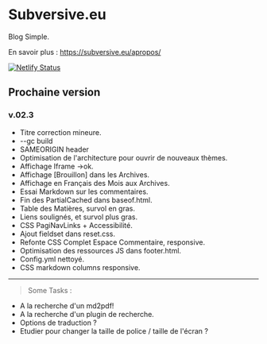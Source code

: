 # Subversive.eu

Blog Simple.

En savoir plus :   <https://subversive.eu/apropos/>

[![Netlify Status](https://api.netlify.com/api/v1/badges/f6104326-809a-4b92-8914-4a7a34467c5c/deploy-status)](https://app.netlify.com/sites/subversive-eu-site/deploys)

## Prochaine version

### v.02.3

- Titre correction mineure.
- --gc build
- SAMEORIGIN header
- Optimisation de l'architecture pour ouvrir de nouveaux thèmes.
- Affichage Iframe ->ok.
- Affichage [Brouillon] dans les Archives.
- Affichage en Français des Mois aux Archives.
- Essai Markdown sur les commentaires.
- Fin des PartialCached dans baseof.html.
- Table des Matières, survol en gras.
- Liens soulignés, et survol plus gras.
- CSS PagiNavLinks + Accessibilité.
- Ajout fieldset dans reset.css.
- Refonte CSS Complet Espace Commentaire, responsive.
- Optimisation des ressources JS dans footer.html.
- Config.yml nettoyé.
- CSS markdown columns responsive.

---

<blockquote>Some Tasks :</blockquote>

- A la recherche d'un md2pdf!
- A la recherche d'un plugin de recherche.
- Options de traduction ?
- Etudier pour changer la taille de police / taille de l'écran ?
